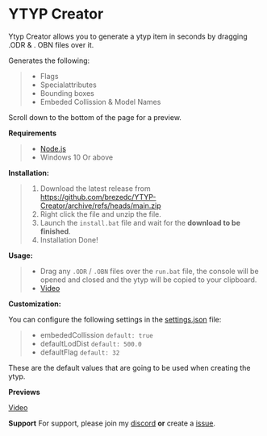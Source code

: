 # YTYP Creator

Ytyp Creator allows you to generate a ytyp item in seconds by dragging .ODR & . OBN files over it.

Generates the following:
> - Flags 
> - Specialattributes
> - Bounding boxes
> - Embeded Collission & Model Names

Scroll down to the bottom of the page for a preview.

**Requirements**
> - [Node.js](https://nodejs.org/en/)
> - Windows 10 Or above


**Installation:**
> 1. Download the latest release from https://github.com/brezedc/YTYP-Creator/archive/refs/heads/main.zip
> 2. Right click the file and  unzip the file.
> 3. Launch the `install.bat` file and wait for the **download to be finished**.
> 4. Installation Done!

**Usage:**
> - Drag any `.ODR` / `.OBN` files over the `run.bat` file, the console will be opened and closed and the ytyp will be copied to your clipboard.
> - [Video](https://gyazo.com/4e50a9d9ce10f9cc2bdbc8b26d6bd012)

**Customization:**

You can configure the following settings in the [settings.json](https://pages.github.com/) file:

> - embededCollission `default: true`
> - defaultLodDist `default: 500.0`
> - defaultFlag `default: 32`

These are the default values that are going to be used when creating the ytyp.



**Previews**

[Video](https://gyazo.com/4e50a9d9ce10f9cc2bdbc8b26d6bd012)


**Support**
For support, please join my [discord](https://breze.site) __or__ create a [issue](https://github.com/brezedc/YTYP-Creator/issues/new).


